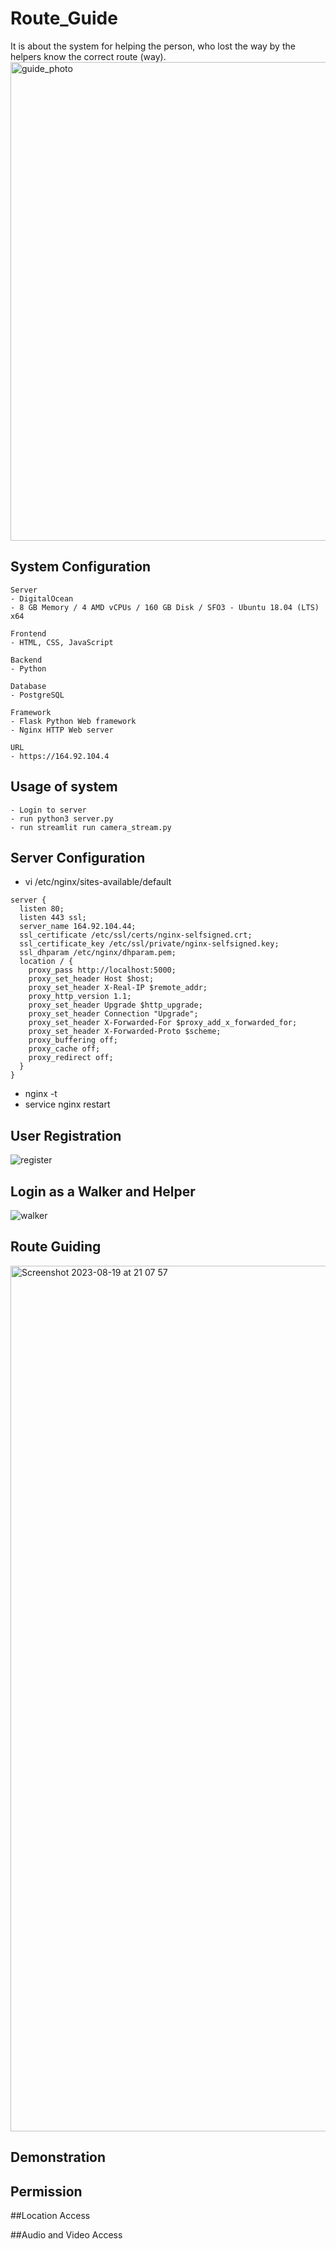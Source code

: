 # Route_Guide
It is about the system for helping the person, who lost the way by the helpers know the correct route (way).
<img width="766" alt="guide_photo" src="https://github.com/upc-hub/Route_Guide/assets/79504426/00724fdc-ebc8-4849-9d1d-1e77bd03e5c3">
## System Configuration
```
Server
- DigitalOcean
- 8 GB Memory / 4 AMD vCPUs / 160 GB Disk / SFO3 - Ubuntu 18.04 (LTS) x64

Frontend
- HTML, CSS, JavaScript

Backend
- Python

Database
- PostgreSQL

Framework
- Flask Python Web framework
- Nginx HTTP Web server

URL
- https://164.92.104.4
```

## Usage of system
```
- Login to server
- run python3 server.py
- run streamlit run camera_stream.py
```

## Server Configuration
- vi /etc/nginx/sites-available/default
```
server {
  listen 80;
  listen 443 ssl;
  server_name 164.92.104.44;
  ssl_certificate /etc/ssl/certs/nginx-selfsigned.crt;  
  ssl_certificate_key /etc/ssl/private/nginx-selfsigned.key;
  ssl_dhparam /etc/nginx/dhparam.pem;
  location / {
    proxy_pass http://localhost:5000;        
    proxy_set_header Host $host;
    proxy_set_header X-Real-IP $remote_addr;
    proxy_http_version 1.1;
    proxy_set_header Upgrade $http_upgrade;
    proxy_set_header Connection "Upgrade";
    proxy_set_header X-Forwarded-For $proxy_add_x_forwarded_for;
    proxy_set_header X-Forwarded-Proto $scheme;
    proxy_buffering off;
    proxy_cache off;
    proxy_redirect off;
  }
}
```
- nginx -t
- service nginx restart
## User Registration
![register](https://github.com/upc-hub/Route_Guide/assets/79504426/1f70d6ca-9594-46a0-a998-f263120f2ad3)

## Login as a Walker and Helper
![walker](https://github.com/upc-hub/Route_Guide/assets/79504426/8f31d4fb-2ba2-4f93-8335-71a52ec45fc0)

## Route Guiding
<img width="1385" alt="Screenshot 2023-08-19 at 21 07 57" src="https://github.com/upc-hub/Route_Guide/assets/79504426/4239a6a5-d163-415d-a113-114ec3e21ec0">

## Demonstration

## Permission
##Location Access

##Audio and Video Access
